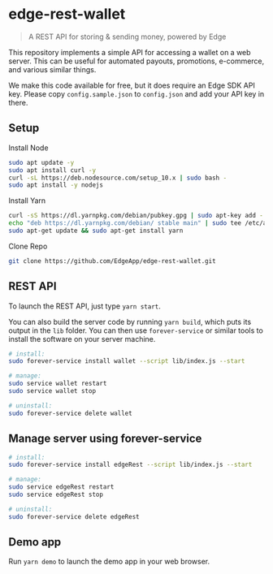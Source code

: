 # edge-rest-wallet

> A REST API for storing & sending money, powered by Edge

This repository implements a simple API for accessing a wallet on a web server. This can be useful for automated payouts, promotions, e-commerce, and various similar things.

We make this code available for free, but it does require an Edge SDK API key. Please copy `config.sample.json` to `config.json` and add your API key in there.

## Setup

Install Node

```sh
sudo apt update -y
sudo apt install curl -y
curl -sL https://deb.nodesource.com/setup_10.x | sudo bash -
sudo apt install -y nodejs
```

Install Yarn

```sh
curl -sS https://dl.yarnpkg.com/debian/pubkey.gpg | sudo apt-key add -
echo "deb https://dl.yarnpkg.com/debian/ stable main" | sudo tee /etc/apt/sources.list.d/yarn.list
sudo apt-get update && sudo apt-get install yarn
```

Clone Repo

```sh
git clone https://github.com/EdgeApp/edge-rest-wallet.git
```

## REST API

To launch the REST API, just type `yarn start`.

You can also build the server code by running `yarn build`, which puts its output in the `lib` folder. You can then use `forever-service` or similar tools to install the software on your server machine.

```sh
# install:
sudo forever-service install wallet --script lib/index.js --start

# manage:
sudo service wallet restart
sudo service wallet stop

# uninstall:
sudo forever-service delete wallet
```

## Manage server using forever-service
```sh
# install:
sudo forever-service install edgeRest --script lib/index.js --start

# manage:
sudo service edgeRest restart
sudo service edgeRest stop

# uninstall:
sudo forever-service delete edgeRest
```

## Demo app

Run `yarn demo` to launch the demo app in your web browser.
